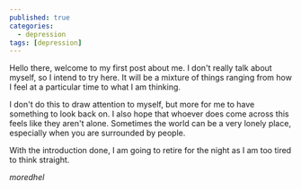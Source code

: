 ```yaml
---
published: true
categories:
  - depression
tags: [depression]
---
```


Hello there, welcome to my first post about me. I don't really talk about myself, so I intend to try here. It will be a mixture of things ranging from how I feel at a particular time to what I am thinking.

I don't do this to draw attention to myself, but more for me to have something to look back on. I also hope that whoever does come across this feels like they aren't alone. Sometimes the world can be a very lonely place, especially when you are surrounded by people.

With the introduction done, I am going to retire for the night as I am too tired to think straight.

_moredhel_
